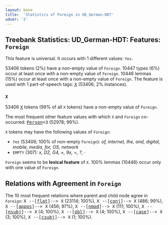 ```yaml
---
layout: base
title:  'Statistics of Foreign in UD_German-HDT'
udver: '2'
---
```


## Treebank Statistics: UD_German-HDT: Features: `Foreign`

This feature is universal.
It occurs with 1 different values: `Yes`.

53406 tokens (2%) have a non-empty value of `Foreign`.
10447 types (6%) occur at least once with a non-empty value of `Foreign`.
10446 lemmas (15%) occur at least once with a non-empty value of `Foreign`.
The feature is used with 1 part-of-speech tags: <tt><a href="de_hdt-pos-X.html">X</a></tt> (53406; 2% instances).

### `X`

53406 <tt><a href="de_hdt-pos-X.html">X</a></tt> tokens (99% of all `X` tokens) have a non-empty value of `Foreign`.

The most frequent other feature values with which `X` and `Foreign` co-occurred: <tt><a href="de_hdt-feat-Person.html">Person</a></tt><tt>=3</tt> (52978; 99%).

`X` tokens may have the following values of `Foreign`:

* `Yes` (53406; 100% of non-empty `Foreign`): <em>of, internet, the, and, digital, mobile, media, for, OS, network</em>
* `EMPTY` (307): <em>x, D2, G4, ×, 9x, =, ?, ·</em>

`Foreign` seems to be **lexical feature** of `X`. 100% lemmas (10446) occur only with one value of `Foreign`.

## Relations with Agreement in `Foreign`

The 10 most frequent relations where parent and child node agree in `Foreign`:
<tt>X --[<tt><a href="de_hdt-dep-flat.html">flat</a></tt>]--> X</tt> (23114; 100%),
<tt>X --[<tt><a href="de_hdt-dep-conj.html">conj</a></tt>]--> X</tt> (486; 99%),
<tt>X --[<tt><a href="de_hdt-dep-appos.html">appos</a></tt>]--> X</tt> (456; 97%),
<tt>X --[<tt><a href="de_hdt-dep-nmod.html">nmod</a></tt>]--> X</tt> (111; 100%),
<tt>X --[<tt><a href="de_hdt-dep-nsubj.html">nsubj</a></tt>]--> X</tt> (4; 100%),
<tt>X --[<tt><a href="de_hdt-dep-obl.html">obl</a></tt>]--> X</tt> (4; 100%),
<tt>X --[<tt><a href="de_hdt-dep-case.html">case</a></tt>]--> X</tt> (3; 100%),
<tt>X --[<tt><a href="de_hdt-dep-csubj.html">csubj</a></tt>]--> X</tt> (1; 100%).

